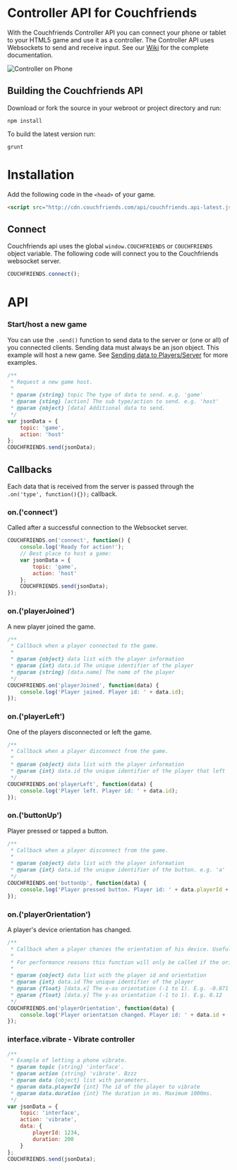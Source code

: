 # Controller API for Couchfriends
With the Couchfriends Controller API you can connect your phone or tablet to your HTML5 game and use it as a controller. The Controller API uses Websockets to send and receive input. See our [Wiki](https://github.com/Couchfriends/Controller-API/wiki) for the complete documentation.

![Controller on Phone](http://couchfriends.com/img/pages/convert-smart-phone-to-gamepad-controller.png)

## Building the Couchfriends API

Download or fork the source in your webroot or project directory and run:

```
npm install
```

To build the latest version run:

```
grunt
```

# Installation

Add the following code in the `<head>` of your game.
```html
<script src="http://cdn.couchfriends.com/api/couchfriends.api-latest.js"></script>
```

## Connect 

Couchfriends api uses the global `window.COUCHFRIENDS` or `COUCHFRIENDS` object variable. The following code will
connect you to the Couchfriends websocket server.

```javascript
COUCHFRIENDS.connect();
```


# API

### Start/host a new game

You can use the `.send()` function to send data to the server or (one or all) of you connected clients.
Sending data must always be an json object. This example will host a new game. See
[Sending data to Players/Server](#sending-data-to-playersserver) for more examples.

```javascript
/**
 * Request a new game host.
 *
 * @param {string} topic The type of data to send. e.g. 'game'
 * @param {sting} [action] The sub type/action to send. e.g. 'host'
 * @param {object} [data] Additional data to send.
 */
var jsonData = {
    topic: 'game',
    action: 'host'
};
COUCHFRIENDS.send(jsonData);
```

## Callbacks

Each data that is received from the server is passed through the `.on('type', function(){});` callback.
 
### on.('connect')

Called after a successful connection to the Websocket server.

```javascript
COUCHFRIENDS.on('connect', function() {
    console.log('Ready for action!');
    // Best place to host a game:
    var jsonData = {
        topic: 'game',
        action: 'host'
    };
    COUCHFRIENDS.send(jsonData);
});
```

### on.('playerJoined')
A new player joined the game.

```javascript
/**
 * Callback when a player connected to the game.
 *
 * @param {object} data list with the player information
 * @param {int} data.id The unique identifier of the player
 * @param {string} [data.name] The name of the player
 */
COUCHFRIENDS.on('playerJoined', function(data) {
    console.log('Player joined. Player id: ' + data.id);
});
```

### on.('playerLeft')
One of the players disconnected or left the game.

```javascript
/**
 * Callback when a player disconnect from the game.
 *
 * @param {object} data list with the player information
 * @param {int} data.id the unique identifier of the player that left
 */
COUCHFRIENDS.on('playerLeft', function(data) {
    console.log('Player left. Player id: ' + data.id);
});
```

### on.('buttonUp')
Player pressed or tapped a button.

```javascript
/**
 * Callback when a player disconnect from the game.
 *
 * @param {object} data list with the player information
 * @param {int} data.id the unique identifier of the button. e.g. 'a'
 */
COUCHFRIENDS.on('buttonUp', function(data) {
    console.log('Player pressed button. Player id: ' + data.playerId + ' Button: ' + data.id);
});
```

### on.('playerOrientation')
A player's device orientation has changed.

```javascript
/**
 * Callback when a player chances the orientation of his device. Useful for movement tracking.
 *
 * For performance reasons this function will only be called if the orientation has changed since the previous frame.
 *
 * @param {object} data list with the player id and orientation
 * @param {int} data.id The unique identifier of the player
 * @param {float} [data.x] The x-as orientation (-1 to 1). E.g. -0.871
 * @param {float} [data.y] The y-as orientation (-1 to 1). E.g. 0.12
 */
COUCHFRIENDS.on('playerOrientation', function(data) {
    console.log('Player orientation changed. Player id: ' + data.id + ' Orientation: ' + data.x + ', ' + data.y);
});
```

### interface.vibrate - Vibrate controller

```javascript
/**
 * Example of letting a phone vibrate.
 * @param topic {string} 'interface'.
 * @param action {string} 'vibrate'. Bzzz
 * @param data {object} list with parameters.
 * @param data.playerId {int} The id of the player to vibrate
 * @param data.duration {int} The duration in ms. Maximum 1000ms.
 */
var jsonData = {
    topic: 'interface',
    action: 'vibrate',
    data: {
        playerId: 1234,
        duration: 200
    }
};
COUCHFRIENDS.send(jsonData);
```